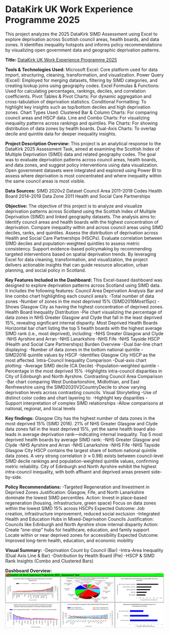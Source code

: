 # DataKirk UK Work Experience Programme 2025
This project analyzes the 2025 DataKirk SIMD Assessment using Excel to explore deprivation across Scottish council areas, health boards, and data zones. It identifies inequality hotspots and informs policy recommendations by visualizing open government data and geographic deprivation patterns.

**Title:** [DataKirk UK Work Experience Programme 2025](https://github.com/Osiwi/github.io/blob/main/simd2016_18052020_21052025.xlsx)

**Tools & Technologies Used:**
Microsoft Excel: Core platform used for data import, structuring, cleaning, transformation, and visualization.
Power Query (Excel): Employed for merging datasets, filtering by SIMD categories, and creating lookup joins using geography codes.
Excel Formulas & Functions: Used for calculating percentages, rankings, deciles, and correlation coefficients.
Pivot Tables & Pivot Charts: For dynamic aggregation and cross-tabulation of deprivation statistics.
Conditional Formatting: To highlight key insights such as top/bottom deciles and high deprivation zones.
Chart Types Used:
Clustered Bar & Column Charts: For comparing council areas and HSCP data.
Line and Combo Charts: For visualizing inequality patterns across rankings and quintiles.
Pie Charts: For showing distribution of data zones by health boards.
Dual-Axis Charts: To overlap decile and quintile data for deeper inequality insights.

**Project Description Overview:**
This project is an analytical response to the DataKirk 2025 Assessment Task, aimed at examining the Scottish Index of Multiple Deprivation (SIMD) data and related geography codes. The goal was to evaluate deprivation patterns across council areas, health boards, and data zones, and suggest policy interventions using data visualization. Open government datasets were integrated and explored using Power BI to assess where deprivation is most concentrated and where inequality within the same council areas is most visible.

**Data Sources:**
SIMD 2020v2 Dataset
Council Area 2011–2019 Codes
Health Board 2014–2019
Data Zone 2011
Health and Social Care Partnerships

**Objective:**
The objective of this project is to analyze and visualize deprivation patterns across Scotland using the Scottish Index of Multiple Deprivation (SIMD) and linked geography datasets. The analysis aims to:
Identify council areas and health boards with the highest concentration of deprivation.
Compare inequality within and across council areas using SIMD deciles, ranks, and quintiles.
Assess the distribution of deprivation across Health and Social Care Partnerships (HSCPs).
Evaluate correlation between SIMD deciles and population-weighted quintiles to assess metric consistency.
Support evidence-based policymaking by recommending targeted interventions based on spatial deprivation trends.
By leveraging Excel for data cleaning, transformation, and visualization, the project delivers actionable insights that can guide resource allocation, urban planning, and social policy in Scotland.

**Key Features Included in the Dashboard:**
This Excel-based dashboard was designed to explore deprivation patterns across Scotland using SIMD data. It includes the following features:
Council Area Deprivation Analysis
Bar and line combo chart highlighting each council area’s:
-Total number of data zones
-Number of zones in the most deprived 15% (SIMD2016Most15pc)
-Shows Glasgow City as having the highest concentration of deprived zones.
Health Board Inequality Distribution
-Pie chart visualizing the percentage of data zones in NHS Greater Glasgow and Clyde that fall in the least deprived 15%, revealing significant internal disparity.
Most Deprived Health Boards
Horizontal bar chart listing the top 5 health boards with the highest average SIMD rank (i.e., most deprived), including:
-NHS Greater Glasgow and Clyde
-NHS Ayrshire and Arran
-NHS Lanarkshire
-NHS Fife
-NHS Tayside
HSCP (Health and Social Care Partnerships) Burden Overview
-Dual bar-line chart displaying:
-Number of data zones in the bottom national quintile
-SIMD2016 quintile values by HSCP
-Identifies Glasgow City HSCP as the most affected.
Intra-Council Inequality Comparison
-Dual-axis chart plotting:
-Average SIMD decile (CA Decile)
-Population-weighted quintile
-Percentage in the most deprived 15%
-Highlights intra-council disparities in City of Edinburgh and North Ayrshire.
Contrasting Council Area Comparison
-Bar chart comparing West Dunbartonshire, Midlothian, and East Renfrewshire using the SIMD2020V2CountryDecile to show varying deprivation levels across contrasting councils.
Visual Storytelling
-Use of distinct color codes and chart layering to:
-Highlight key disparities
-Support interpretation of complex SIMD relationships
-Allow comparisons at national, regional, and local levels

**Key findings:**
Glasgow City has the highest number of data zones in the most deprived 15% (SIMD 2016).
21% of NHS Greater Glasgow and Clyde data zones fall in the least deprived 15%, yet the same health board also leads in average deprivation rank—indicating internal inequality.
Top 5 most deprived health boards by average SIMD rank:
-NHS Greater Glasgow and Clyde
-NHS Ayrshire and Arran
-NHS Lanarkshire
-NHS Fife
-NHS Tayside
Glasgow City HSCP contains the largest share of bottom national quintile data zones.
A very strong correlation (r ≈ 0.98) exists between council-level SIMD decile rankings and population-weighted quintile values, confirming metric reliability.
City of Edinburgh and North Ayrshire exhibit the highest intra-council inequality, with both affluent and deprived areas present side-by-side.

**Policy Recommendations:**
-Targeted Regeneration and Investment in Deprived Zones
Justification: Glasgow, Fife, and North Lanarkshire dominate the lowest SIMD percentiles.
Action:
Invest in place-based regeneration (housing, infrastructure, green space)
Focus on data zones within the lowest SIMD 15% across HSCPs
Expected Outcome: Job creation, infrastructure improvement, reduced social exclusion
-Integrated Health and Education Hubs in Mixed-Deprivation Councils
Justification: Councils like Edinburgh and North Ayrshire show internal disparity
Action:
Create “one-stop” hubs for healthcare, education, and family support
Locate within or near deprived zones for accessibility
Expected Outcome: Improved long-term health, education, and economic mobility

**Visual Summary:**
-Deprivation Count by Council (Bar)
-Intra-Area Inequality (Dual Axis Line & Bar)
-Distribution by Health Board (Pie)
-HSCP & SIMD Rank Insights (Combo and Clustered Bars)

**Dashboard Overview:** 
![DataKirk-UK-Work-Experience-Programme-2025-Assessment-Task.png](DataKirk-UK-Work-Experience-Programme-2025-Assessment-Task.png)
